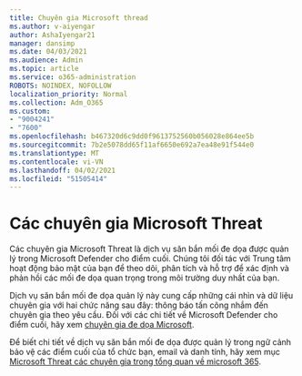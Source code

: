 ```yaml
---
title: Chuyên gia Microsoft thread
ms.author: v-aiyengar
author: AshaIyengar21
manager: dansimp
ms.date: 04/03/2021
ms.audience: Admin
ms.topic: article
ms.service: o365-administration
ROBOTS: NOINDEX, NOFOLLOW
localization_priority: Normal
ms.collection: Adm_O365
ms.custom:
- "9004241"
- "7600"
ms.openlocfilehash: b467320d6c9dd0f9613752560b056028e864ee5b
ms.sourcegitcommit: 7b2e5078dd65f11af6650e692a7ea48e91f544e0
ms.translationtype: MT
ms.contentlocale: vi-VN
ms.lasthandoff: 04/02/2021
ms.locfileid: "51505414"
---
```

# <a name="microsoft-threat-experts"></a>Các chuyên gia Microsoft Threat

Các chuyên gia Microsoft Threat là dịch vụ săn bắn mối đe dọa được quản lý trong Microsoft Defender cho điểm cuối.  Chúng tôi đối tác với Trung tâm hoạt động bảo mật của bạn để theo dõi, phân tích và hỗ trợ để xác định và phản hồi các mối đe dọa quan trọng trong môi trường duy nhất của bạn.

Dịch vụ săn bắn mối đe dọa quản lý này cung cấp những cái nhìn và dữ liệu chuyên gia với hai chức năng sau đây: thông báo tấn công nhắm đến chuyên gia theo yêu cầu. Đối với các chi tiết về Microsoft Defender cho điểm cuối, hãy xem [chuyên gia đe dọa Microsoft]( https://docs.microsoft.com/microsoft-365/security/defender-endpoint/microsoft-threat-experts).

Để biết chi tiết về dịch vụ săn bắn mối đe dọa được quản lý trong ngữ cảnh bảo vệ các điểm cuối của tổ chức bạn, email và danh tính, hãy xem mục [Microsoft Threat các chuyên gia trong tổng quan về microsoft 365](https://docs.microsoft.com/microsoft-365/security/mtp/microsoft-threat-experts?view=o365-worldwide).